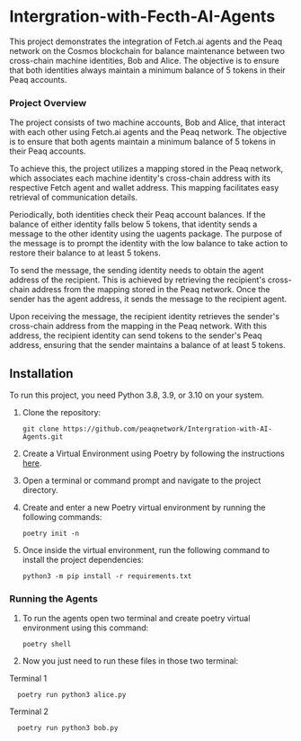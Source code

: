 # Intergration-with-Fecth-AI-Agents

This project demonstrates the integration of Fetch.ai agents and the Peaq network on the Cosmos blockchain for balance maintenance between two cross-chain machine identities, Bob and Alice. The objective is to ensure that both identities always maintain a minimum balance of 5 tokens in their Peaq accounts.

### Project Overview

The project consists of two machine accounts, Bob and Alice, that interact with each other using Fetch.ai agents and the Peaq network. The objective is to ensure that both agents maintain a minimum balance of 5 tokens in their Peaq accounts.

To achieve this, the project utilizes a mapping stored in the Peaq network, which associates each machine identity's cross-chain address with its respective Fetch agent and wallet address. This mapping facilitates easy retrieval of communication details.

Periodically, both identities check their Peaq account balances. If the balance of either identity falls below 5 tokens, that identity sends a message to the other identity using the uagents package. The purpose of the message is to prompt the identity with the low balance to take action to restore their balance to at least 5 tokens.

To send the message, the sending identity needs to obtain the agent address of the recipient. This is achieved by retrieving the recipient's cross-chain address from the mapping stored in the Peaq network. Once the sender has the agent address, it sends the message to the recipient agent.

Upon receiving the message, the recipient identity retrieves the sender's cross-chain address from the mapping in the Peaq network. With this address, the recipient identity can send tokens to the sender's Peaq address, ensuring that the sender maintains a balance of at least 5 tokens.

## Installation

To run this project, you need Python 3.8, 3.9, or 3.10 on your system.

1. Clone the repository:

   ```shell
   git clone https://github.com/peaqnetwork/Intergration-with-AI-Agents.git

2. Create a Virtual Environment using Poetry by following the instructions [here](https://python-poetry.org/docs/#installation).

3. Open a terminal or command prompt and navigate to the project directory.

4. Create and enter a new Poetry virtual environment by running the following commands:

   ```shell
   poetry init -n
5. Once inside the virtual environment, run the following command to install the project dependencies:
   ```shell 
   python3 -m pip install -r requirements.txt

### Running the Agents

1. To run the agents open two terminal and create poetry virtual environment using this command: 
      ```shell
   poetry shell
2. Now you just need to run these files in those two terminal:  

Terminal 1

      poetry run python3 alice.py

Terminal 2

      poetry run python3 bob.py
